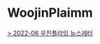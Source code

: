 # WoojinPlaimm

[> 2022-06 우진플라임 뉴스레터](https://skssjan132.github.io/WoojinPlaimm/2022-06_Newsletter_kr_test2.html)
